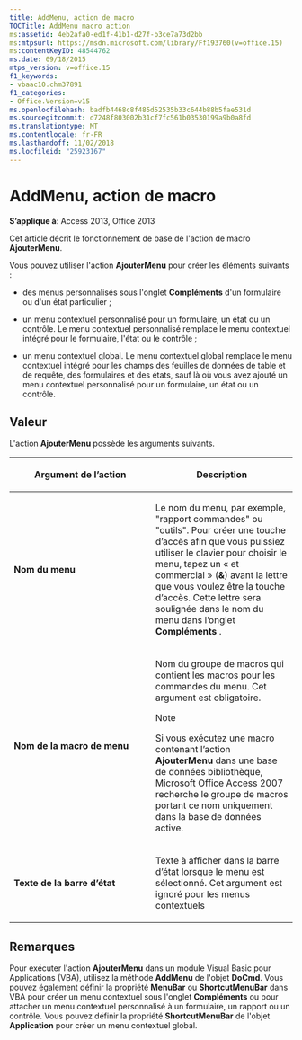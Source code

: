 ```yaml
---
title: AddMenu, action de macro
TOCTitle: AddMenu macro action
ms:assetid: 4eb2afa0-ed1f-41b1-d27f-b3ce7a73d2bb
ms:mtpsurl: https://msdn.microsoft.com/library/Ff193760(v=office.15)
ms:contentKeyID: 48544762
ms.date: 09/18/2015
mtps_version: v=office.15
f1_keywords:
- vbaac10.chm37891
f1_categories:
- Office.Version=v15
ms.openlocfilehash: badfb4468c8f485d52535b33c644b88b5fae531d
ms.sourcegitcommit: d7248f803002b31cf7fc561b03530199a9b0a8fd
ms.translationtype: MT
ms.contentlocale: fr-FR
ms.lasthandoff: 11/02/2018
ms.locfileid: "25923167"
---
```

# <a name="addmenu-macro-action"></a>AddMenu, action de macro


**S’applique à**: Access 2013, Office 2013

Cet article décrit le fonctionnement de base de l'action de macro **AjouterMenu**.

Vous pouvez utiliser l'action **AjouterMenu** pour créer les éléments suivants :

- des menus personnalisés sous l'onglet **Compléments** d'un formulaire ou d'un état particulier ;

- un menu contextuel personnalisé pour un formulaire, un état ou un contrôle. Le menu contextuel personnalisé remplace le menu contextuel intégré pour le formulaire, l'état ou le contrôle ;

- un menu contextuel global. Le menu contextuel global remplace le menu contextuel intégré pour les champs des feuilles de données de table et de requête, des formulaires et des états, sauf là où vous avez ajouté un menu contextuel personnalisé pour un formulaire, un état ou un contrôle.

## <a name="setting"></a>Valeur

L'action **AjouterMenu** possède les arguments suivants.

<table>
<colgroup>
<col style="width: 50%" />
<col style="width: 50%" />
</colgroup>
<thead>
<tr class="header">
<th><p>Argument de l’action</p></th>
<th><p>Description</p></th>
</tr>
</thead>
<tbody>
<tr class="odd">
<td><p><strong>Nom du menu</strong></p></td>
<td><p>Le nom du menu, par exemple, &quot;rapport commandes&quot; ou &quot;outils&quot;. Pour créer une touche d’accès afin que vous puissiez utiliser le clavier pour choisir le menu, tapez un « et commercial » (<strong>&amp;</strong>) avant la lettre que vous voulez être la touche d’accès. Cette lettre sera soulignée dans le nom du menu dans l’onglet <strong>Compléments</strong> .</p></td>
</tr>
<tr class="even">
<td><p><strong>Nom de la macro de menu</strong></p></td>
<td><p>Nom du groupe de macros qui contient les macros pour les commandes du menu. Cet argument est obligatoire. 

</p>

> [!NOTE]
> Si vous exécutez une macro contenant l’action **AjouterMenu** dans une base de données bibliothèque, Microsoft Office Access 2007 recherche le groupe de macros portant ce nom uniquement dans la base de données active.


<p></p></td>
</tr>
<tr class="odd">
<td><p><strong>Texte de la barre d’état</strong></p></td>
<td><p>Texte à afficher dans la barre d’état lorsque le menu est sélectionné. Cet argument est ignoré pour les menus contextuels</p></td>
</tr>
</tbody>
</table>


## <a name="remarks"></a>Remarques

Pour exécuter l'action **AjouterMenu** dans un module Visual Basic pour Applications (VBA), utilisez la méthode **AddMenu** de l'objet **DoCmd**. Vous pouvez également définir la propriété **MenuBar** ou **ShortcutMenuBar** dans VBA pour créer un menu contextuel sous l'onglet **Compléments** ou pour attacher un menu contextuel personnalisé à un formulaire, un rapport ou un contrôle. Vous pouvez définir la propriété **ShortcutMenuBar** de l'objet **Application** pour créer un menu contextuel global.

